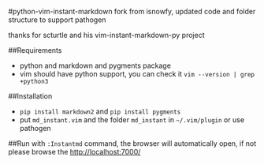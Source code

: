 #python-vim-instant-markdown
fork from isnowfy, updated code and folder structure to support pathogen

thanks for scturtle and his vim-instant-markdown-py project

##Requirements
* python and markdown and pygments package
* vim should have python support, you can check it `vim --version | grep +python3`

##Installation
* `pip install markdown2` and `pip install pygments`
* put `md_instant.vim` and the folder `md_instant` in `~/.vim/plugin` or use pathogen

##Run
with `:Instantmd` command, the browser will automatically open, if not please browse the <http://localhost:7000/>

